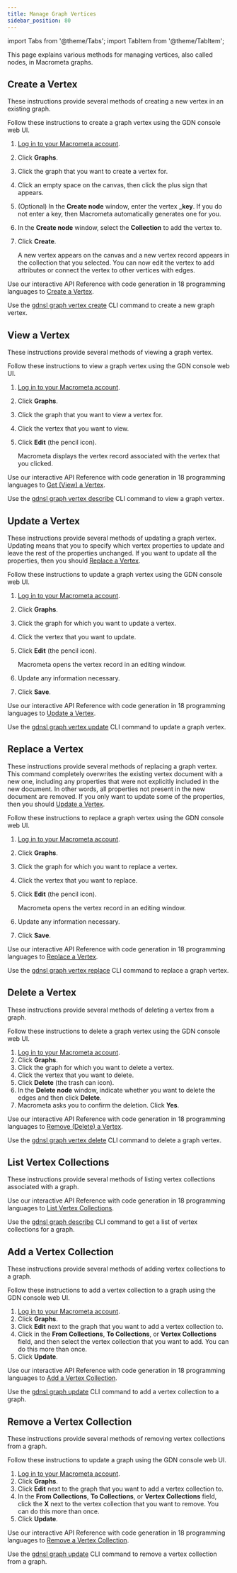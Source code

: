 ```yaml
---
title: Manage Graph Vertices
sidebar_position: 80
---
```


import Tabs from '@theme/Tabs';
import TabItem from '@theme/TabItem';

This page explains various methods for managing vertices, also called nodes, in Macrometa graphs.

## Create a Vertex

These instructions provide several methods of creating a new vertex in an existing graph.

<Tabs groupId="operating-systems">
<TabItem value="console" label="Web Console">

Follow these instructions to create a graph vertex using the GDN console web UI.

1. [Log in to your Macrometa account](https://auth.paas.macrometa.io/).
1. Click **Graphs**.
1. Click the graph that you want to create a vertex for.
1. Click an empty space on the canvas, then click the plus sign that appears.
1. (Optional) In the **Create node** window, enter the vertex **_key**. If you do not enter a key, then Macrometa automatically generates one for you.
1. In the **Create node** window, select the **Collection** to add the vertex to.
1. Click **Create**.

   A new vertex appears on the canvas and a new vertex record appears in the collection that you selected. You can now edit the vertex to add attributes or connect the vertex to other vertices with edges.

</TabItem>
<TabItem value="api" label="REST API">

Use our interactive API Reference with code generation in 18 programming languages to [Create a Vertex](https://www.macrometa.com/docs/api#/operations/CreateAVertex).

</TabItem>
<TabItem value="cli" label="CLI">

Use the [gdnsl graph vertex create](../../cli/graph-vertex-cli#gdnsl-graph-vertex-create) CLI command to create a new graph vertex.

</TabItem>
</Tabs>

## View a Vertex

These instructions provide several methods of viewing a graph vertex.

<Tabs groupId="operating-systems2">
<TabItem value="console" label="Web Console">

Follow these instructions to view a graph vertex using the GDN console web UI.

1. [Log in to your Macrometa account](https://auth.paas.macrometa.io/).
2. Click **Graphs**.
3. Click the graph that you want to view a vertex for.
4. Click the vertex that you want to view.
5. Click **Edit** (the pencil icon).

   Macrometa displays the vertex record associated with the vertex that you clicked.

</TabItem>
<TabItem value="api" label="REST API">

Use our interactive API Reference with code generation in 18 programming languages to [Get (View) a Vertex](https://www.macrometa.com/docs/api#/operations/GetAVertex).

</TabItem>
<TabItem value="cli" label="CLI">

Use the [gdnsl graph vertex describe](../../cli/graph-vertex-cli#gdnsl-graph-vertex-describe) CLI command to view a graph vertex.

</TabItem>
</Tabs>

## Update a Vertex

These instructions provide several methods of updating a graph vertex. Updating means that you to specify which vertex properties to update and leave the rest of the properties unchanged. If you want to update all the properties, then you should [Replace a Vertex](#replace-a-vertex).

<Tabs groupId="operating-systems2">
<TabItem value="console" label="Web Console">

Follow these instructions to update a graph vertex using the GDN console web UI.

1. [Log in to your Macrometa account](https://auth.paas.macrometa.io/).
2. Click **Graphs**.
3. Click the graph for which you want to update a vertex.
4. Click the vertex that you want to update.
5. Click **Edit** (the pencil icon).

   Macrometa opens the vertex record in an editing window.

6. Update any information necessary.
7. Click **Save**.

</TabItem>
<TabItem value="api" label="REST API">

Use our interactive API Reference with code generation in 18 programming languages to [Update a Vertex](https://www.macrometa.com/docs/api#/operations/UpdateAVertex).

</TabItem>
<TabItem value="cli" label="CLI">

Use the [gdnsl graph vertex update](../../cli/graph-vertex-cli#gdnsl-graph-vertex-update) CLI command to update a graph vertex.

</TabItem>
</Tabs>

## Replace a Vertex

These instructions provide several methods of replacing a graph vertex. This command completely overwrites the existing vertex document with a new one, including any properties that were not explicitly included in the new document. In other words, all properties not present in the new document are removed. If you only want to update some of the properties, then you should [Update a Vertex](#update-a-vertex).

<Tabs groupId="operating-systems3">
<TabItem value="console" label="Web Console">

Follow these instructions to replace a graph vertex using the GDN console web UI.

1. [Log in to your Macrometa account](https://auth.paas.macrometa.io/).
2. Click **Graphs**.
3. Click the graph for which you want to replace a vertex.
4. Click the vertex that you want to replace.
5. Click **Edit** (the pencil icon).

   Macrometa opens the vertex record in an editing window.

6. Update any information necessary.
7. Click **Save**.

</TabItem>
<TabItem value="api" label="REST API">

Use our interactive API Reference with code generation in 18 programming languages to [Replace a Vertex](https://www.macrometa.com/docs/api#/operations/ReplaceAVertex).

</TabItem>
<TabItem value="cli" label="CLI">

Use the [gdnsl graph vertex replace](../../cli/graph-vertex-cli#gdnsl-graph-vertex-replace) CLI command to replace a graph vertex.

</TabItem>
</Tabs>

## Delete a Vertex

These instructions provide several methods of deleting a vertex from a graph.

<Tabs groupId="operating-systems3">
<TabItem value="console" label="Web Console">

Follow these instructions to delete a graph vertex using the GDN console web UI.

1. [Log in to your Macrometa account](https://auth.paas.macrometa.io/).
2. Click **Graphs**.
3. Click the graph for which you want to delete a vertex.
4. Click the vertex that you want to delete.
5. Click **Delete** (the trash can icon).
6. In the **Delete node** window, indicate whether you want to delete the edges and then click **Delete**.
7. Macrometa asks you to confirm the deletion. Click **Yes**.

</TabItem>
<TabItem value="api" label="REST API">

Use our interactive API Reference with code generation in 18 programming languages to [Remove (Delete) a Vertex](https://www.macrometa.com/docs/api#/operations/RemoveAVertex).

</TabItem>
<TabItem value="cli" label="CLI">

Use the [gdnsl graph vertex delete](../../cli/graph-vertex-cli#gdnsl-graph-vertex-delete) CLI command to delete a graph vertex.

</TabItem>
</Tabs>

## List Vertex Collections

These instructions provide several methods of listing vertex collections associated with a graph.

<Tabs groupId="operating-systems4">
<TabItem value="api" label="REST API">

Use our interactive API Reference with code generation in 18 programming languages to [List Vertex Collections](https://www.macrometa.com/docs/api#/operations/ListVertexCollections).

</TabItem>
<TabItem value="cli" label="CLI">

Use the [gdnsl graph describe](../../cli/graph-cli#gdnsl-graph-describe) CLI command to get a list of vertex collections for a graph.

</TabItem>
</Tabs>

## Add a Vertex Collection

These instructions provide several methods of adding vertex collections to a graph.

<Tabs groupId="operating-systems5">
<TabItem value="console" label="Web Console">

Follow these instructions to add a vertex collection to a graph using the GDN console web UI.

1. [Log in to your Macrometa account](https://auth.paas.macrometa.io/).
1. Click **Graphs**.
1. Click **Edit** next to the graph that you want to add a vertex collection to.
1. Click in the **From Collections**, **To Collections**, or **Vertex Collections** field, and then select the vertex collection that you want to add. You can do this more than once.
1. Click **Update**.

</TabItem>
<TabItem value="api" label="REST API">

Use our interactive API Reference with code generation in 18 programming languages to [Add a Vertex Collection](https://www.macrometa.com/docs/api#/operations/AddVertexCollection).

</TabItem>
<TabItem value="cli" label="CLI">

Use the [gdnsl graph update](../../cli/graph-cli#gdnsl-graph-update) CLI command to add a vertex collection to a graph.

</TabItem>
</Tabs>

## Remove a Vertex Collection

These instructions provide several methods of removing vertex collections from a graph.

<Tabs groupId="operating-systems5">
<TabItem value="console" label="Web Console">

Follow these instructions to update a graph using the GDN console web UI.

1. [Log in to your Macrometa account](https://auth.paas.macrometa.io/).
1. Click **Graphs**.
1. Click **Edit** next to the graph that you want to add a vertex collection to.
1. In the **From Collections**, **To Collections**, or **Vertex Collections** field, click the **X** next to the vertex collection that you want to remove. You can do this more than once.
1. Click **Update**.

</TabItem>
<TabItem value="api" label="REST API">

Use our interactive API Reference with code generation in 18 programming languages to [Remove a Vertex Collection](https://www.macrometa.com/docs/api#/operations/RemoveVertexCollection).

</TabItem>
<TabItem value="cli" label="CLI">

Use the [gdnsl graph update](../../cli/graph-cli#gdnsl-graph-update) CLI command to remove a vertex collection from a graph.

</TabItem>
</Tabs>
